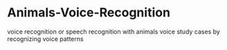 # Animals-Voice-Recognition
voice recognition or speech recognition with animals voice study cases by recognizing voice patterns
